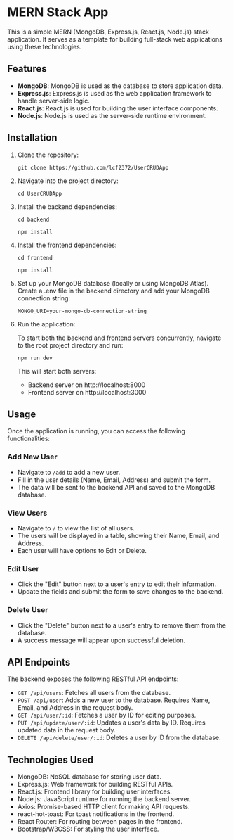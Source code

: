 # MERN Stack App

This is a simple MERN (MongoDB, Express.js, React.js, Node.js) stack application. It serves as a template for building full-stack web applications using these technologies.

## Features

- **MongoDB**: MongoDB is used as the database to store application data.
- **Express.js**: Express.js is used as the web application framework to handle server-side logic.
- **React.js**: React.js is used for building the user interface components.
- **Node.js**: Node.js is used as the server-side runtime environment.

## Installation

1. Clone the repository:

   `git clone https://github.com/lcf2372/UserCRUDApp`

2. Navigate into the project directory:

   `cd UserCRUDApp`

3. Install the backend dependencies:

   `cd backend`
   
   `npm install`

4. Install the frontend dependencies:

   `cd frontend`
   
   `npm install`

5. Set up your MongoDB database (locally or using MongoDB Atlas). Create a .env file in the backend directory and add your MongoDB connection string:

   `MONGO_URI=your-mongo-db-connection-string`

6. Run the application:

   To start both the backend and frontend servers concurrently, navigate to the root project directory and run:

   `npm run dev`

   This will start both servers:

   - Backend server on http://localhost:8000
   - Frontend server on http://localhost:3000

## Usage

Once the application is running, you can access the following functionalities:

### Add New User

- Navigate to `/add` to add a new user.
- Fill in the user details (Name, Email, Address) and submit the form.
- The data will be sent to the backend API and saved to the MongoDB database.

### View Users

- Navigate to `/` to view the list of all users.
- The users will be displayed in a table, showing their Name, Email, and Address.
- Each user will have options to Edit or Delete.

### Edit User

- Click the "Edit" button next to a user's entry to edit their information.
- Update the fields and submit the form to save changes to the backend.

### Delete User

- Click the "Delete" button next to a user's entry to remove them from the database.
- A success message will appear upon successful deletion.

## API Endpoints

The backend exposes the following RESTful API endpoints:

- `GET /api/users`: Fetches all users from the database.
- `POST /api/user`: Adds a new user to the database. Requires Name, Email, and Address in the request body.
- `GET /api/user/:id`: Fetches a user by ID for editing purposes.
- `PUT /api/update/user/:id`: Updates a user's data by ID. Requires updated data in the request body.
- `DELETE /api/delete/user/:id`: Deletes a user by ID from the database.

## Technologies Used

- MongoDB: NoSQL database for storing user data.
- Express.js: Web framework for building RESTful APIs.
- React.js: Frontend library for building user interfaces.
- Node.js: JavaScript runtime for running the backend server.
- Axios: Promise-based HTTP client for making API requests.
- react-hot-toast: For toast notifications in the frontend.
- React Router: For routing between pages in the frontend.
- Bootstrap/W3CSS: For styling the user interface.
